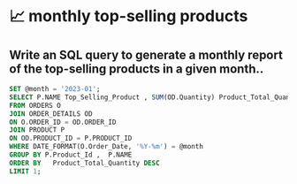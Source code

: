 # 📈 monthly top-selling products
## Write an SQL query to generate a monthly report of the top-selling products in a given month..

```sql
SET @month = '2023-01';
SELECT P.NAME Top_Selling_Product , SUM(OD.Quantity) Product_Total_Quantity
FROM ORDERS O 
JOIN ORDER_DETAILS OD 
ON O.ORDER_ID = OD.ORDER_ID
JOIN PRODUCT P 
ON OD.PRODUCT_ID = P.PRODUCT_ID
WHERE DATE_FORMAT(O.Order_Date, '%Y-%m') = @month
GROUP BY P.Product_Id ,  P.NAME
ORDER BY   Product_Total_Quantity DESC
LIMIT 1;

```
